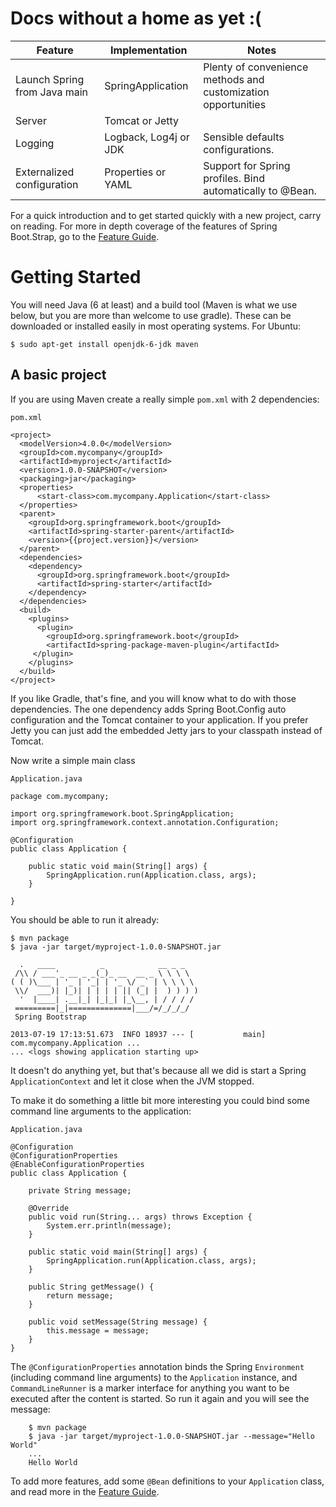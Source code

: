 # Docs without a home as yet :(


|Feature |Implementation |Notes |
|---|---|---|
|Launch Spring from Java main |SpringApplication | Plenty of convenience methods and customization opportunities |
|Server   |Tomcat or Jetty  | |
|Logging  |Logback, Log4j or JDK | Sensible defaults configurations. |
|Externalized configuration | Properties or YAML | Support for Spring profiles. Bind automatically to @Bean. |

For a quick introduction and to get started quickly with a new
project, carry on reading.  For more in depth coverage of the features
of Spring Boot.Strap, go to the [Feature Guide](docs/Features.md).

# Getting Started

You will need Java (6 at least) and a build tool (Maven is what we use
below, but you are more than welcome to use gradle).  These can be
downloaded or installed easily in most operating systems.  For Ubuntu:

    $ sudo apt-get install openjdk-6-jdk maven

<!--FIXME: short instructions for Mac.-->

## A basic project

If you are using Maven create a really simple `pom.xml` with 2 dependencies:

`pom.xml`

```
<project>
  <modelVersion>4.0.0</modelVersion>
  <groupId>com.mycompany</groupId>
  <artifactId>myproject</artifactId>
  <version>1.0.0-SNAPSHOT</version>
  <packaging>jar</packaging>
  <properties>
      <start-class>com.mycompany.Application</start-class>
  </properties>
  <parent>
    <groupId>org.springframework.boot</groupId>
    <artifactId>spring-starter-parent</artifactId>
    <version>{{project.version}}</version>
  </parent>
  <dependencies>
    <dependency>
      <groupId>org.springframework.boot</groupId>
      <artifactId>spring-starter</artifactId>
    </dependency>
  </dependencies>
  <build>
    <plugins>
      <plugin>
        <groupId>org.springframework.boot</groupId>
        <artifactId>spring-package-maven-plugin</artifactId>
     </plugin>
    </plugins>
  </build>
</project>
```

If you like Gradle, that's fine, and you will know what to do with
those dependencies.  The one dependency adds Spring Boot.Config auto
configuration and the Tomcat container to your application.  If you
prefer Jetty you can just add the embedded Jetty jars to your
classpath instead of Tomcat.

Now write a simple main class

`Application.java`
```
package com.mycompany;

import org.springframework.boot.SpringApplication;
import org.springframework.context.annotation.Configuration;

@Configuration
public class Application {

	public static void main(String[] args) {
		SpringApplication.run(Application.class, args);
	}

}
```

You should be able to run it already:

    $ mvn package
    $ java -jar target/myproject-1.0.0-SNAPSHOT.jar

      .   ____          _            __ _ _
     /\\ / ___'_ __ _ _(_)_ __  __ _ \ \ \ \
    ( ( )\___ | '_ | '_| | '_ \/ _` | \ \ \ \
     \\/  ___)| |_)| | | | | || (_| |  ) ) ) )
      '  |____| .__|_| |_|_| |_\__, | / / / /
     =========|_|==============|___/=/_/_/_/
     Spring Bootstrap

    2013-07-19 17:13:51.673  INFO 18937 --- [           main] com.mycompany.Application ...
    ... <logs showing application starting up>

It doesn't do anything yet, but that's because all we did is start a
Spring `ApplicationContext` and let it close when the JVM stopped.

To make it do something a little bit more interesting you could bind
some command line arguments to the application:

`Application.java`
```
@Configuration
@ConfigurationProperties
@EnableConfigurationProperties
public class Application {

    private String message;

    @Override
    public void run(String... args) throws Exception {
    	System.err.println(message);
    }

	public static void main(String[] args) {
		SpringApplication.run(Application.class, args);
	}

 	public String getMessage() {
		return message;
	}

	public void setMessage(String message) {
		this.message = message;
	}
}
```

The `@ConfigurationProperties` annotation binds the Spring
`Environment` (including command line arguments) to the `Application`
instance, and `CommandLineRunner` is a marker interface for anything
you want to be executed after the content is started. So run it
again and you will see the message:

```
    $ mvn package
    $ java -jar target/myproject-1.0.0-SNAPSHOT.jar --message="Hello World"
    ...
    Hello World
```

To add more features, add some `@Bean` definitions to your
`Application` class, and read more in the
[Feature Guide](docs/Features.md).